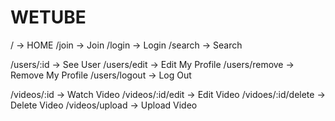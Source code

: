 # WETUBE

/ -> HOME
/join -> Join
/login -> Login
/search -> Search

/users/:id -> See User
/users/edit -> Edit My Profile
/users/remove -> Remove My Profile
/users/logout -> Log Out

/videos/:id -> Watch Video
/videos/:id/edit -> Edit Video
/vidoes/:id/delete -> Delete Video
/videos/upload -> Upload Video
